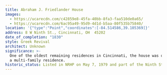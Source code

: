 ```yaml
---
title: Abraham J. Friedlander House
images:
  - https://ucarecdn.com/c42859e8-45fa-40bb-8fa3-faa510de0a65/
  - https://ucarecdn.com/6ac95a49-95d9-4d1d-b5aa-80f535b75840/
location: '{"type":"Point","coordinates":[-84.514586,39.105369]}'
address: 8 W Ninth St., Cincinnati, OH  45202
date_of_completion: "1830"
style: Greek Revival
architect: Unknown
significance: >-
  One of the oldest remaining residences in Cincinnati, the house was originally
  a multi-family residence.
historic_status: Listed in NRHP on May 7, 1979 and part of the Ninth Street Historic District
---
```

